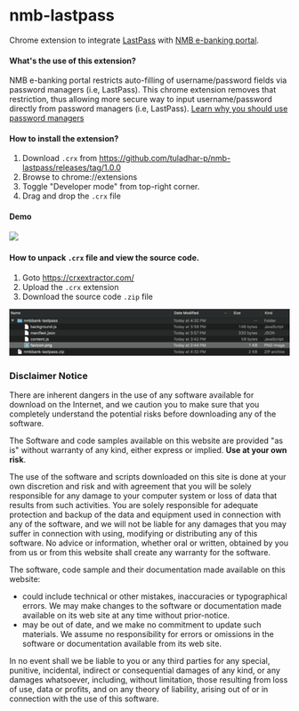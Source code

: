 # nmb-lastpass

Chrome extension to integrate [LastPass](https://www.lastpass.com/) with [NMB e-banking portal](https://www.nmbbank.net/).

#### What's the use of this extension?

NMB e-banking portal restricts auto-filling of username/password fields via password managers (i.e, LastPass). This chrome extension removes that restriction, thus allowing more secure way to input username/password directly from password managers (i.e, LastPass). [Learn why you should use password managers](https://www.howtogeek.com/141500/why-you-should-use-a-password-manager-and-how-to-get-started/)


#### How to install the extension?

1. Download `.crx` from https://github.com/tuladhar-p/nmb-lastpass/releases/tag/1.0.0
2. Browse to chrome://extensions
3. Toggle "Developer mode" from top-right corner.
4. Drag and drop the `.crx` file


#### Demo

![](demo.gif)

#### How to unpack `.crx` file and view the source code.

1. Goto https://crxextractor.com/
2. Upload the `.crx` extension
3. Download the source code `.zip` file

![](https://github.com/tuladhar-p/nmb-lastpass/blob/unpack-crx/unpacked-crx.png)


### Disclaimer Notice

There are inherent dangers in the use of any software available for download on the Internet, and we caution you to make sure that you completely understand the potential risks before downloading any of the software.

The Software and code samples available on this website are provided "as is" without warranty of any kind, either express or implied. **Use at your own risk**.

The use of the software and scripts downloaded on this site is done at your own discretion and risk and with agreement that you will be solely responsible for any damage to your computer system or loss of data that results from such activities. You are solely responsible for adequate protection and backup of the data and equipment used in connection with any of the software, and we will not be liable for any damages that you may suffer in connection with using, modifying or distributing any of this software. No advice or information, whether oral or written, obtained by you from us or from this website shall create any warranty for the software.

The software, code sample and their documentation made available on this website:

- could include technical or other mistakes, inaccuracies or typographical errors. We may make changes to the software or documentation made available on its web site at any time without prior-notice.
- may be out of date, and we make no commitment to update such materials.
We assume no responsibility for errors or omissions in the software or documentation available from its web site.

In no event shall we be liable to you or any third parties for any special, punitive, incidental, indirect or consequential damages of any kind, or any damages whatsoever, including, without limitation, those resulting from loss of use, data or profits, and on any theory of liability, arising out of or in connection with the use of this software.
